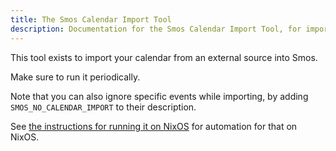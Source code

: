 ```yaml
---
title: The Smos Calendar Import Tool
description: Documentation for the Smos Calendar Import Tool, for importing your calendar into Smos
---
```


This tool exists to import your calendar from an external source into Smos.

Make sure to run it periodically.

Note that you can also ignore specific events while importing, by adding `SMOS_NO_CALENDAR_IMPORT` to their description.


See [the instructions for running it on NixOS](/smos-calendar-import/nixos) for automation for that on NixOS.
